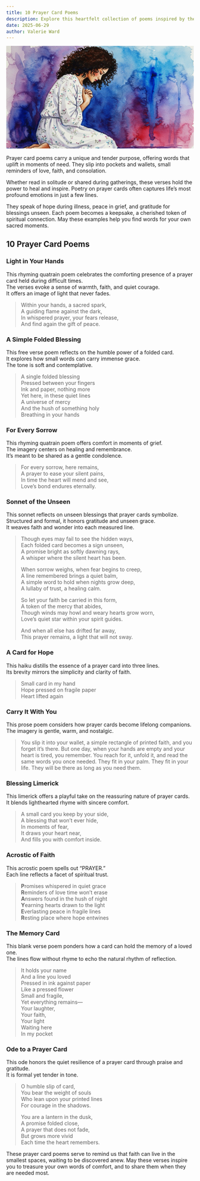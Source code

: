 ```yaml
---
title: 10 Prayer Card Poems
description: Explore this heartfelt collection of poems inspired by the quiet power of prayer cards. From comforting verses to words of remembrance, each poem is crafted to bring solace, hope, and reflection. Let these lines remind you of faith’s enduring light.
date: 2025-06-29
author: Valerie Ward
---
```


![Prayer Card Poems](../images/prayer%20card%20poems%20Large.jpeg)

Prayer card poems carry a unique and tender purpose, offering words that uplift in moments of need.  They slip into pockets and wallets, small reminders of love, faith, and consolation.  

Whether read in solitude or shared during gatherings, these verses hold the power to heal and inspire.  Poetry on prayer cards often captures life’s most profound emotions in just a few lines.  

They speak of hope during illness, peace in grief, and gratitude for blessings unseen.  Each poem becomes a keepsake, a cherished token of spiritual connection.  May these examples help you find words for your own sacred moments.

## 10 Prayer Card Poems

### Light in Your Hands
This rhyming quatrain poem celebrates the comforting presence of a prayer card held during difficult times.  
The verses evoke a sense of warmth, faith, and quiet courage.  
It offers an image of light that never fades.  

> Within your hands, a sacred spark,  
> A guiding flame against the dark,  
> In whispered prayer, your fears release,  
> And find again the gift of peace.

### A Simple Folded Blessing
This free verse poem reflects on the humble power of a folded card.  
It explores how small words can carry immense grace.  
The tone is soft and contemplative.  

> A single folded blessing  
> Pressed between your fingers  
> Ink and paper, nothing more  
> Yet here, in these quiet lines  
> A universe of mercy  
> And the hush of something holy  
> Breathing in your hands

### For Every Sorrow
This rhyming quatrain poem offers comfort in moments of grief.  
The imagery centers on healing and remembrance.  
It’s meant to be shared as a gentle condolence.  

> For every sorrow, here remains,  
> A prayer to ease your silent pains,  
> In time the heart will mend and see,  
> Love’s bond endures eternally.

### Sonnet of the Unseen
This sonnet reflects on unseen blessings that prayer cards symbolize.  
Structured and formal, it honors gratitude and unseen grace.  
It weaves faith and wonder into each measured line.  

> Though eyes may fail to see the hidden ways,  
> Each folded card becomes a sign unseen,  
> A promise bright as softly dawning rays,  
> A whisper where the silent heart has been.  
>  
> When sorrow weighs, when fear begins to creep,  
> A line remembered brings a quiet balm,  
> A simple word to hold when nights grow deep,  
> A lullaby of trust, a healing calm.  
>  
> So let your faith be carried in this form,  
> A token of the mercy that abides,  
> Though winds may howl and weary hearts grow worn,  
> Love’s quiet star within your spirit guides.  
>  
> And when all else has drifted far away,  
> This prayer remains, a light that will not sway.

### A Card for Hope
This haiku distills the essence of a prayer card into three lines.  
Its brevity mirrors the simplicity and clarity of faith.  

> Small card in my hand  
> Hope pressed on fragile paper  
> Heart lifted again

### Carry It With You
This prose poem considers how prayer cards become lifelong companions.  
The imagery is gentle, warm, and nostalgic.  

> You slip it into your wallet, a simple rectangle of printed faith, and you forget it’s there. But one day, when your hands are empty and your heart is tired, you remember. You reach for it, unfold it, and read the same words you once needed. They fit in your palm. They fit in your life. They will be there as long as you need them.

### Blessing Limerick
This limerick offers a playful take on the reassuring nature of prayer cards.  
It blends lighthearted rhyme with sincere comfort.  

> A small card you keep by your side,  
> A blessing that won’t ever hide,  
> In moments of fear,  
> It draws your heart near,  
> And fills you with comfort inside.

### Acrostic of Faith
This acrostic poem spells out “PRAYER.”  
Each line reflects a facet of spiritual trust.  

> **P**romises whispered in quiet grace  
> **R**eminders of love time won’t erase  
> **A**nswers found in the hush of night  
> **Y**earning hearts drawn to the light  
> **E**verlasting peace in fragile lines  
> **R**esting place where hope entwines

### The Memory Card
This blank verse poem ponders how a card can hold the memory of a loved one.  
The lines flow without rhyme to echo the natural rhythm of reflection.  

> It holds your name  
> And a line you loved  
> Pressed in ink against paper  
> Like a pressed flower  
> Small and fragile,  
> Yet everything remains—  
> Your laughter,  
> Your faith,  
> Your light  
> Waiting here  
> In my pocket

### Ode to a Prayer Card
This ode honors the quiet resilience of a prayer card through praise and gratitude.  
It is formal yet tender in tone.  

> O humble slip of card,  
> You bear the weight of souls  
> Who lean upon your printed lines  
> For courage in the shadows.  
>  
> You are a lantern in the dusk,  
> A promise folded close,  
> A prayer that does not fade,  
> But grows more vivid  
> Each time the heart remembers.

These prayer card poems serve to remind us that faith can live in the smallest spaces, waiting to be discovered anew.  May these verses inspire you to treasure your own words of comfort, and to share them when they are needed most.